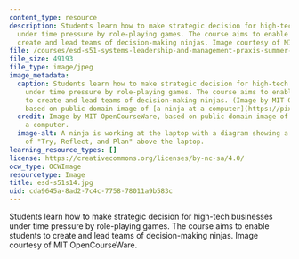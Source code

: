 ```yaml
---
content_type: resource
description: Students learn how to make strategic decision for high-tech businesses
  under time pressure by role-playing games. The course aims to enable students to
  create and lead teams of decision-making ninjas. Image courtesy of MIT OpenCourseWare.
file: /courses/esd-s51-systems-leadership-and-management-praxis-summer-2014/cda9645a8ad27c4c775878011a9b583c_esd-s51s14.jpg
file_size: 49193
file_type: image/jpeg
image_metadata:
  caption: Students learn how to make strategic decision for high-tech businesses
    under time pressure by role-playing games. The course aims to enable students
    to create and lead teams of decision-making ninjas. (Image by MIT OpenCourseWare,
    based on public domain image of [a ninja at a computer](https://pixabay.com/p-155848/?no_redirect).)
  credit: Image by MIT OpenCourseWare, based on public domain image of a ninja at
    a computer.
  image-alt: A ninja is working at the laptop with a diagram showing a feedback loop
    of "Try, Reflect, and Plan" above the laptop.
learning_resource_types: []
license: https://creativecommons.org/licenses/by-nc-sa/4.0/
ocw_type: OCWImage
resourcetype: Image
title: esd-s51s14.jpg
uid: cda9645a-8ad2-7c4c-7758-78011a9b583c
---
```

Students learn how to make strategic decision for high-tech businesses under time pressure by role-playing games. The course aims to enable students to create and lead teams of decision-making ninjas. Image courtesy of MIT OpenCourseWare.
